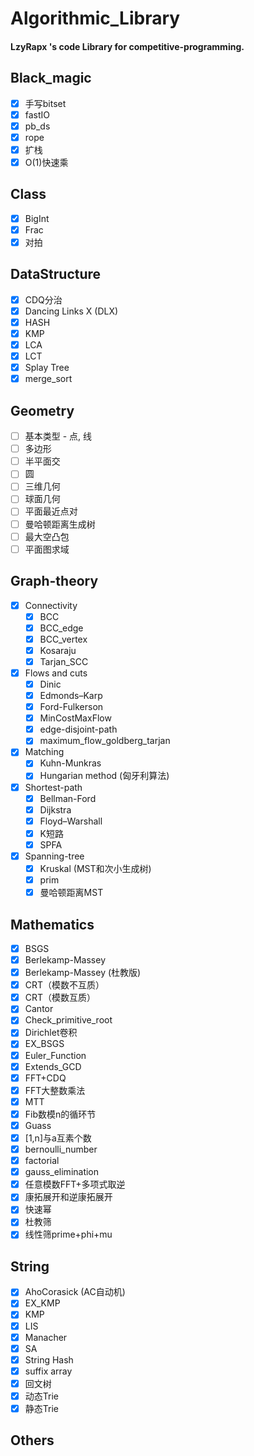 # Algorithmic_Library
#### LzyRapx 's code Library for competitive-programming.
## Black_magic
+ [x] 手写bitset
+ [x] fastIO
+ [x] pb_ds
+ [x] rope
+ [x] 扩栈
+ [x] O(1)快速乘
## Class
+ [x] BigInt
+ [x] Frac
+ [x] 对拍
## DataStructure
+ [x] CDQ分治
+ [x] Dancing Links X (DLX)
+ [x] HASH
+ [x] KMP
+ [x] LCA
+ [x] LCT
+ [x] Splay Tree
+ [x] merge_sort
## Geometry
+ [ ] 基本类型 - 点, 线
+ [ ] 多边形
+ [ ] 半平面交
+ [ ] 圆
+ [ ] 三维几何
+ [ ] 球面几何
+ [ ] 平面最近点对
+ [ ] 曼哈顿距离生成树
+ [ ] 最大空凸包
+ [ ] 平面图求域
## Graph-theory
+ [x] Connectivity
  + [x] BCC
  + [x] BCC_edge
  + [x] BCC_vertex
  + [x] Kosaraju
  + [x] Tarjan_SCC
+ [x] Flows and cuts
  + [x] Dinic
  + [x] Edmonds–Karp
  + [x] Ford-Fulkerson
  + [x] MinCostMaxFlow
  + [x] edge-disjoint-path
  + [x] maximum_flow_goldberg_tarjan
+ [x] Matching
  + [x] Kuhn-Munkras
  + [x] Hungarian method (匈牙利算法)
+ [x] Shortest-path
   + [x] Bellman-Ford
   + [x] Dijkstra
   + [x] Floyd–Warshall
   + [x] K短路
   + [x] SPFA
+ [x] Spanning-tree
   + [x] Kruskal (MST和次小生成树)
   + [x] prim
   + [x] 曼哈顿距离MST
## Mathematics
+ [x] BSGS
+ [x] Berlekamp-Massey
+ [x] Berlekamp-Massey (杜教版)
+ [x] CRT（模数不互质）
+ [x] CRT（模数互质）
+ [x] Cantor
+ [x] Check_primitive_root
+ [x] Dirichlet卷积
+ [x] EX_BSGS
+ [x] Euler_Function
+ [x] Extends_GCD
+ [x] FFT+CDQ
+ [x] FFT大整数乘法
+ [x] MTT
+ [x] Fib数模n的循环节
+ [x] Guass
+ [x] [1,n]与a互素个数
+ [x] bernoulli_number
+ [x] factorial
+ [x] gauss_elimination
+ [x] 任意模数FFT+多项式取逆
+ [x] 康拓展开和逆康拓展开
+ [x] 快速幂
+ [x] 杜教筛
+ [x] 线性筛prime+phi+mu
## String
 + [x] AhoCorasick (AC自动机)
 + [x] EX_KMP
 + [x] KMP
 + [x] LIS
 + [x] Manacher
 + [x] SA
 + [x] String Hash
 + [x] suffix array
 + [x] 回文树
 + [x] 动态Trie
 + [x] 静态Trie
## Others
